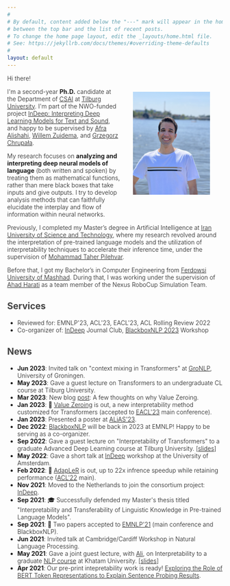 ```yaml
---
#
# By default, content added below the "---" mark will appear in the home page
# between the top bar and the list of recent posts.
# To change the home page layout, edit the _layouts/home.html file.
# See: https://jekyllrb.com/docs/themes/#overriding-theme-defaults
#
layout: default
---
```


<style>
    p, li {font-weight: 300;}
</style>
<!-- (comment) the image below can be found in img folder of this very project-->

<!-- ![me](/resources/people/me_3.jpg){: style="float: right; margin: 40px 30px; width: 180px;"} -->
<figure style="float: right; margin: 40px 30px;">
  <img src="/resources/people/me.jpg" alt="Me" style="width: 180px;">
  <!-- <figcaption style="display: block; text-align: center;"><span class="note">(Twister and me)</span></figcaption> -->
</figure>

Hi there!

I'm a second-year __Ph.D.__ candidate at the Department of [CSAI](https://www.tilburguniversity.edu/about/schools/tshd/departments/dca) at [Tilburg University](https://www.tilburguniversity.edu/). I'm part of the NWO-funded project [InDeep: Interpreting Deep Learning Models for Text and Sound](https://projects.illc.uva.nl/indeep/), and happy to be supervised by [Afra Alishahi](http://afra.alishahi.name/), [Willem Zuidema](https://staff.fnwi.uva.nl/w.zuidema/), and [Grzegorz Chrupała](https://grzegorz.chrupala.me/).

My research focuses on __analyzing and interpreting deep neural models of language__ (both written and spoken) by treating them as mathematical functions, rather than mere black boxes that take inputs and give outputs. I try to develop analysis methods that can faithfully elucidate the interplay and flow of information within neural networks.

Previously, I completed my Master’s degree in Artificial Intelligence at [Iran University of Science and Technology](http://www.iust.ac.ir/en), where my research revolved around the interpretation of pre-trained language models and the utilization of interpretability techniques to accelerate their inference time, under the supervision of [Mohammad Taher Pilehvar](https://pilehvar.github.io/).

Before that, I got my Bachelor’s in Computer Engineering from [Ferdowsi University of Mashhad](https://en.um.ac.ir/). During that, I was working under the supervision of [Ahad Harati](http://a.harati.profcms.um.ac.ir/) as a team member of the Nexus RoboCup Simulation Team.



## <span style="color:#424242">Services </span>
* Reviewed for: EMNLP'23, ACL'23, EACL'23, ACL Rolling Review 2022
* Co-organizer of: [InDeep](https://projects.illc.uva.nl/indeep/) Journal Club, [BlackboxNLP 2023](https://blackboxnlp.github.io/) Workshop

## <span style="color:#424242">News </span>
* __Jun 2023__: Invited talk on "context mixing in Transformers" at [GroNLP](https://www.rug.nl/research/clcg/research/cl/), University of Groningen.
* __May 2023__: Gave a guest lecture on Transformers to an undergraduate CL course at Tilburg University.
* __Mar 2023__: New blog [post](https://hmohebbi.github.io/blog/value-zeroing): A few thoughts on why Value Zeroing.
* __Jan 2023__: 🥳 [Value Zeroing](https://arxiv.org/abs/2301.12971) is out, a new interpretability method customized for Transformers (accepted to [EACL'23](https://2023.eacl.org/) main conference).
* __Jan 2023__: Presented a poster at [ALiAS'23](https://staff.fnwi.uva.nl/w.zuidema/alias-2023/).
* __Dec 2022__: [BlackboxNLP](https://blackboxnlp.github.io/) will be back in 2023 at EMNLP! Happy to be serving as a co-organizer.
* __Sep 2022__: Gave a guest lecture on "Interpretability of Transformers" to a graduate Advanced Deep Learning course at Tilburg University. \[[slides](https://drive.google.com/file/d/1Z39YSfzpzzkqAiMxVdW1nOkudfYVgj_y/view?usp=sharing)\]
* __May 2022__: Gave a short talk at [InDeep](https://projects.illc.uva.nl/indeep/) workshop at the University of Amsterdam.
* __Feb 2022__: 🥳 [AdapLeR](https://aclanthology.org/2022.acl-long.1/) is out, up to 22x infrence speedup while retaining performance ([ACL'22](https://www.2022.aclweb.org/) main).
* __Nov 2021__: Moved to the Netherlands to join the consortium project: [InDeep](https://interpretingdl.github.io/).
* __Sep 2021__: 🎓 Successfully defended my Master's thesis titled "Interpretability and Transferability of Linguistic Knowledge in Pre-trained Language Models".
* __Sep 2021__: 🥳 Two papers accepted to [EMNLP'21](https://2021.emnlp.org/) (main conference and BlackboxNLP).
* __Jun 2021__: Invited talk at Cambridge/Cardiff Workshop in Natural Language Processing.
* __May 2021__: Gave a joint guest lecture, with [Ali](https://www.amodarressi.com/), on Interpretability to a graduate [NLP course](https://teias-courses.github.io/nlp99/) at Khatam University. \[[slides](https://drive.google.com/file/d/1cAzlIlbuVAFZXz3gaFGBTRZwjq-_V2lb/view?usp=sharing)\]
* __Apr 2021__: Our pre-print intepretability work is ready! [Exploring the Role of BERT Token Representations to Explain Sentence Probing Results](https://arxiv.org/abs/2104.01477).
